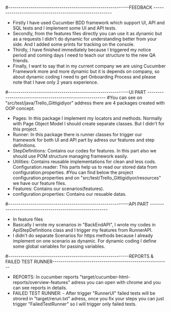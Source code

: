 #-----------------------------------------------------------FEEDBACK ---------------------------------------------------------
- Firstly I have used Cucumber BDD framework which support UI, API and SQL tests and I implement some UI and API tests.   
- Secondly, from the features files directly you can use it as dynamic but as a requests I didn't do dynamic for understanding better from your side. 
And I added some prints for tracking on the console.
- Thirdly, I have finished immediately because I triggered my notice period and coming days I need to teach our structure to the new QA friends.
- Finally, I want to say that in my current company we are using Cucumber Framework more and more dynamic but it is depends on company, so about dynamic coding I need to get Onboarding Process
and please note that I have only 2 years experience.

#-----------------------------------------------------------UI PART ---------------------------------------------------------
#You can see on "src/test/java/Trello_Gittigidiyor" address there are 4 packages created with OOP concept.
- Pages: In this package I implement my locators and methods. Normally with Page Object Model I should create separate classes. But I didn't for this project.
- Runner: In this package there is runner classes for trigger our framework for both UI and API part by adress our features and step definitions.
- StepDefinitions: Contains our codes for features. In this part also we should use POM structure managing framework easily.
- Utilities: Contains reusable implementations for clean and less cods. 
    Configuration.reader: This parts help us to read our stored data from configuration.properties.
#You can find below the project configuration.properties and on "src/test/Trello_Gittigidiyor/resources" we have our feature files.
- Features: Contains our scenarios(features).
- configuration.properties: Contains our resuable datas.

#-----------------------------------------------------------API PART ---------------------------------------------------------
- In feature files
- Basically I wrote my scenarios in "BackEndAPI", I wrote my codes in ApiStepDefinitions class and I trigger my features from RunnerAPI.
- I didn't do separate Scenarios for https methods because I already implement on one scenario as dynamic. For dynamic coding I define some global variables for passing variables.

#-----------------------------------------------------------REPORTS & FAILED TEST RUNNER---------------------------------------------------------
- REPORTS: In cucumber reports "target/cucumber-html-reports/overview-features" adress you can open with chrome and you can see reports in details.
- FAILED TEST RUNNER: - After trigger "RunnerUI" failed tests will be strored in "target/rerun.txt" adress, once you fix your steps you can just trigger "FailedTestRunner" so I will trigger only failed tests.




